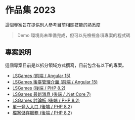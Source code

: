 # 作品集 2023

這個專案旨在提供別人參考目前相關技能的熟悉度

> Demo 環境尚未準備完成，但可以先檢視各項專案的程式碼

## 專案說明

這個專案目前是以拆分領域方式撰寫，目前包含有以下的專案。

- [LSGames (前端 / Angular 15)](https://github.com/samuikaze/my-work-2023-lsgame)
- [LSGames 後臺管理介面 (前端 / Angular 15)](https://github.com/samuikaze/my-work-2023-lsgame-admin)
- [LSGames (後端 / PHP 8.2)](https://github.com/samuikaze/my-work-2023-lsgame-backend)
- [LSGames 最新消息 (後端 / .Net Core 7)](https://github.com/samuikaze/my-work-2023-lsgame-news)
- [LSGames 討論板 (後端 / PHP 8.2)](https://github.com/samuikaze/my-work-2023-lsgames-forum)
- [單一登入入口 (後端 / PHP 8.2)](https://github.com/samuikaze/my-work-2023-sso)
- [檔案儲存服務 (後端 / PHP 8.2)](https://github.com/samuikaze/my-work-2023-file-storage-service)

